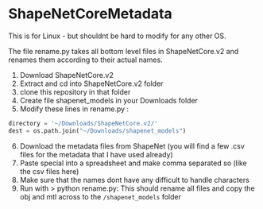 # ShapeNetCoreMetadata

This is for Linux - but shouldnt be hard to modify for any other OS. 

The file rename.py takes all bottom level files in ShapeNetCore.v2 and renames them according to their actual names. 

1. Download ShapeNetCore.v2
2. Extract and cd into ShapeNetCore.v2 folder
3. clone this repository in that folder
4. Create file shapenet_models in your Downloads folder
4. Modify these lines in rename.py :
```python
directory = '~/Downloads/ShapeNetCore.v2/'
dest = os.path.join("~/Downloads/shapenet_models")
```
6. Download the metadata files from ShapeNet (you will find a few .csv files for the metadata that I have used already)
7. Paste special into a spreadsheet and make comma separated so (like the csv files here) 
8. Make sure that the names dont have any difficult to handle characters
9. Run with > python rename.py: This should rename all files and copy the obj and mtl across to the `/shapenet_models` folder
